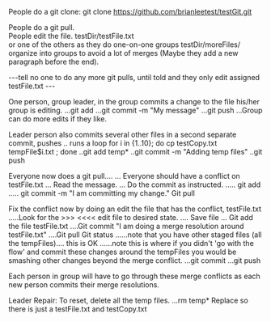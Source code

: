 People do a git clone:
git clone https://github.com/brianleetest/testGit.git

People do a git pull.  
People edit the file. 
  testDir/testFile.txt  
  or one of the others as they do one-on-one groups testDir/moreFiles/
  organize into groups to avoid a lot of merges
    (Maybe they add a new paragraph before the end).

---tell no one to do any more git pulls, until told and they only edit assigned  testFile.txt ---

One person, group leader, in the group commits a change to the file his/her group is editing.
...git add
...git commit -m "My message"
...git push
...Group can do more edits if they like.

Leader person also commits several other files in a second separate commit, pushes
.. runs a loop
   for i in {1..10}; do cp testCopy.txt tempFile$i.txt ; done
..git add temp*
..git commit -m "Adding temp files"
..git push

Everyone now does a git pull....
... Everyone should have a conflict on testFile.txt
... Read the message.
... Do the commit as instructed.
..... git add
..... git commit -m  "I am committing my change."
Git pull

Fix the conflict now by doing an edit the file that has the conflict, testFile.txt
.....Look for the >>>  <<<<  edit file to desired state.
.... Save file
... Git add the file testFile.txt
....Git commit "I am doing a merge resolution around testFile.txt"
....Git pull
Git status
......note that you have other staged files (all the tempFiles).... this is OK
......note this is where if you didn't 'go with the flow' and commit these changes around the tempFiles you would be smashing other changes beyond the merge conflict.
...git commit
...git push

Each person in group will have to go through these merge conflicts as each new person commits their merge resolutions.


Leader Repair:  To reset, delete all the temp files.
...rm temp* 
Replace so there is just a testFile.txt  and testCopy.txt


